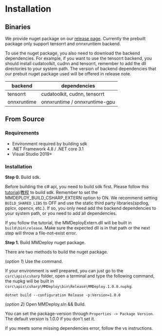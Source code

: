 # Installation

## Binaries

We provide nuget package on our [release page](https://github.com/open-mmlab/mmdeploy/releases). Currently the prebuilt package only support tensorrt and onnxruntiem backend.

To use the nuget package, you also need to download the backend dependencies. For example, if you want to use the tensorrt backend, you should install cudatoolkit, cudnn and tensorrt, remember to add the dll directories to your system path. The version of backend dependencies that our prebuit nuget package used will be offered in release note.

| backend  | dependencies |
| ------------- | ------------- |
| tensorrt  | cudatoolkit, cudnn, tensorrt   |
| onnxruntime | onnxruntime / onnxruntime-gpu  |

## From Source

### Requirements

* Environment required by building sdk
* .NET Framework 4.8 / .NET core 3.1
* Visual Studio 2019+

### Installation

**Step 0.** Build sdk.

Before building the c# api, you need to build sdk first. Please follow this [tutorial](../../../docs/en/build/windows.md)/[教程](../../../docs/zh_cn/build/windows.md) to build sdk. Remember to set the MMDEPLOY_BUILD_CSHARP_EXTERN option to ON. We recommend setting `BUILD_SHARED_LIBS` to OFF and use the static third party libraries(spdlog, pplcv, opencv, etc.). If so, you only need add the backend dependencies to your system path, or you need to add all dependencies.

If you follow the tutorial, the MMDeployExtern.dll will be built in `build\bin\release`. Make sure the expected dll is in that path or the next step will throw a file-not-exist error.

**Step 1.** Build MMDeploy nuget package.

There are two methods to build the nuget package.

(*option 1*) Use the command.

If your environment is well prepared, you can just go to the `csrc\apis\csharp` folder, open a terminal and type the following command, the nupkg will be built in `csrc\apis\csharp\MMDeploy\bin\Release\MMDeploy.1.0.0.nupkg`.
```shell
dotnet build --configuration Release -p:Version=1.0.0
```

(*option 2*) Open MMDeploy.sln && Build.

You can set the package-version through `Properties -> Package Version`. The default version is 1.0.0 if you don't set it.

If you meets some missing dependencies error, follow the vs instructions.
